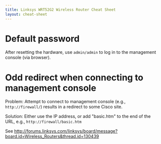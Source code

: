 ```yaml
---
title: Linksys WRT52G2 Wireless Router Cheat Sheet
layout: cheat-sheet
---
```


# Default password

After resetting the hardware, use `admin/admin` to log in to the management
console (via browser).

# Odd redirect when connecting to management console

Problem: Attempt to connect to management console (e.g.,
`http://firewall/`) results in a redirect to some Cisco site.

Solution: Either use the IP address, or add "basic.htm" to the end of the
URL, e.g., `http://firewall/basic.htm`

See <http://forums.linksys.com/linksys/board/message?board.id=Wireless_Routers&thread.id=130439>
